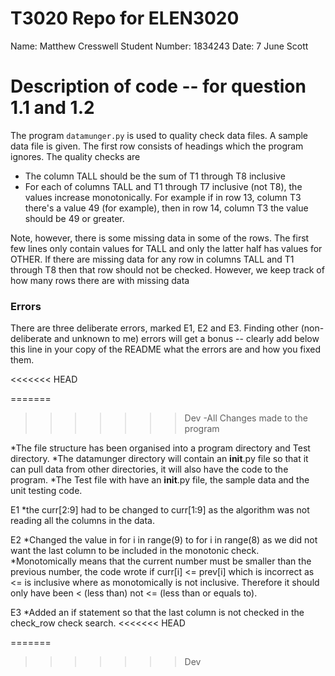 
# T3020   Repo for ELEN3020

Name: Matthew Cresswell
Student Number: 1834243
Date: 7 June
Scott
# Description of code -- for question 1.1 and 1.2

The program `datamunger.py` is used to quality check data files. A
sample data file is given. The first row consists of headings which
the program ignores. The quality checks are

* The column TALL should be the sum of T1 through T8 inclusive
* For each of columns TALL and T1 through T7 inclusive (not T8),  the values increase monotonically. For example if in row 13, column T3 there's a value 49 (for example), then in row 14, column T3 the value should be 49 or greater.

Note, however, there is some missing data in some of the rows. The first few lines only contain values for TALL and only the latter half has values for OTHER.  If there are missing data for any row in columns TALL and T1 through T8 then that row should not be checked. However, we keep track of how many rows there are with missing data


### Errors

There are three deliberate errors, marked E1, E2 and E3. Finding other (non-deliberate and unknown to me)  errors will get a bonus -- clearly add below this line in your copy of the README what the errors are and how you fixed them.

<<<<<<< HEAD

=======
>>>>>>> Dev
-All Changes made to the program

*The file structure has been organised into a program directory and Test directory.
*The datamunger directory will contain an __init__.py file so that it can pull data from other directories, it will also have the code to the program.
*The Test file with have an __init__.py file, the sample data and the unit testing code. 

E1 
*the curr[2:9] had to be changed to curr[1:9] as the algorithm was not reading all the columns in the data.


E2 
*Changed the value in for i in range(9) to for i in range(8) as we did not want the last column to be included in the monotonic check.
*Monotomically means that the current number must be smaller than the previous number, the code wrote if curr[i] <= prev[i] which is incorrect as <= is inclusive where as monotomically is not inclusive. Therefore it should only have been < (less than) not <= (less than or equals to).

E3 
*Added an if statement so that the last column is not checked in the check_row check search.
<<<<<<< HEAD

=======
>>>>>>> Dev


